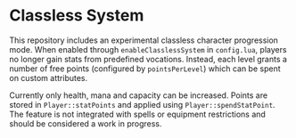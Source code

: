 # Classless System

This repository includes an experimental classless character progression mode.
When enabled through `enableClasslessSystem` in `config.lua`, players no longer
gain stats from predefined vocations. Instead, each level grants a number of
free points (configured by `pointsPerLevel`) which can be spent on custom
attributes.

Currently only health, mana and capacity can be increased. Points are stored in
`Player::statPoints` and applied using `Player::spendStatPoint`. The feature is
not integrated with spells or equipment restrictions and should be considered a
work in progress.
